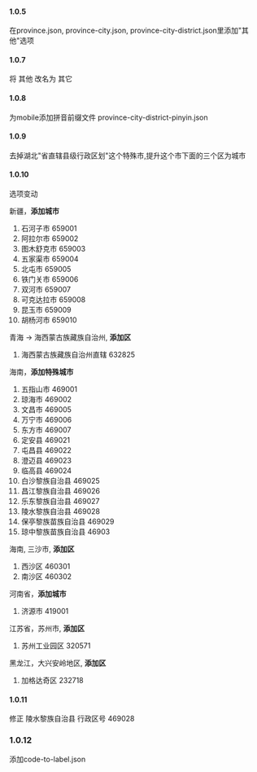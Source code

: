 #### 1.0.5
在province.json, province-city.json, province-city-district.json里添加"其他"选项

#### 1.0.7
将 其他 改名为 其它


#### 1.0.8
为mobile添加拼音前缀文件 province-city-district-pinyin.json


#### 1.0.9
去掉湖北"省直辖县级行政区划"这个特殊市,提升这个市下面的三个区为城市



#### 1.0.10
选项变动

新疆，**添加城市**
1. 石河子市 659001
2. 阿拉尔市 659002
3. 图木舒克市 659003
4. 五家渠市 659004
5. 北屯市 659005
6. 铁门关市 659006
7. 双河市 659007
8. 可克达拉市 659008
9. 昆玉市 659009
10. 胡杨河市 659010


青海 -> 海西蒙古族藏族自治州, **添加区**
1. 海西蒙古族藏族自治州直辖 632825


海南，**添加特殊城市**
1. 五指山市 469001
2. 琼海市 469002
3. 文昌市 469005
4. 万宁市 469006
5. 东方市 469007
6. 定安县 469021
7. 屯昌县 469022
8. 澄迈县 469023
9. 临高县 469024
10. 白沙黎族自治县 469025
11. 昌江黎族自治县 469026
12. 乐东黎族自治县 469027
13. 陵水黎族自治县 469028
14. 保亭黎族苗族自治县 469029
15. 琼中黎族苗族自治县 46903


海南, 三沙市, **添加区**
1. 西沙区 460301
2. 南沙区 460302


河南省，**添加城市**
1. 济源市 419001


江苏省，苏州市, **添加区**
1. 苏州工业园区 320571


黑龙江，大兴安岭地区, **添加区**
1.  加格达奇区 232718


#### 1.0.11
修正 陵水黎族自治县 行政区号 469028


### 1.0.12
添加code-to-label.json